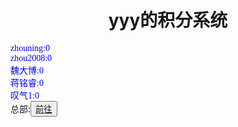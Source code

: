 <html>
<head>
	<title>积分系统</title>
	    <style type="text/css">
		<!--
			.blue{color:#0000FF}
			.purple{color: #FF00FF}
			.宋体{font-family:"宋体"}
		-->
        </style>
</head>
<body>
		<h1><center>yyy的积分系统</center></h1>
		<div class="宋体 blue">
			zhouning:0<br>
			zhou2008:0<br>
			魏大博:0<br>
			蒋铭睿:0<br>
			叹气1:0
		</div>
		<div>总部:<button title="back"><a href="https://zhouningyuan1234.github.io/as/">前往</a></button></div>
</body>
</html>
